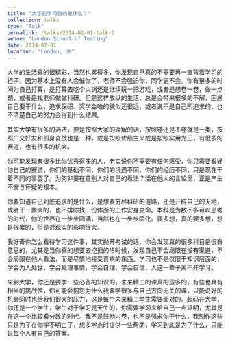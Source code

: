 ```yaml
---
title: "大学的学习目的是什么？"
collection: talks
type: "Talk"
permalink: /talks/2014-02-01-talk-2
venue: "London School of Testing"
date: 2014-02-01
location: "London, UK"
---
```


大学的生活真的很精彩，当然也累得多，你发现自己真的不需要再一直背着学习的担子，因为基本上没有人会催你了，老师不会强迫你，同学更不会。你有更多的时间为自己打算，是打算去吃个火锅还是继续玩一把游戏，或者是想卷一卷，做一点题，或者是找老师做做科研。但是这样放纵的生活，总是会带来很多的不解，困惑自己要干什么，追求保研、奖学金啥的貌似还很远，或者说不是自己所追求的，也不清楚自己的努力会得到什么结果。

其实大学有很多的活法，要是按照大家的理解的话，按照卷还是不卷就是一类，按照广交好友和孤身奋战也是一种，或是按照优绩主义或是按照实用为王，有很多的赛道，也有很多的机会。

你可能发现有很多比你优秀得多的人，老实说你不需要有任何感受，你只需要看好你自己的赛道，你们的基础不同，你们的境遇不同，你们的经历不同，只是现在干着不同的事罢了。为何非要在意别人对自己的看法？活在他人的言论里，正是产生不安与怀疑的根本。

你要知道自己到底追求的是什么，是想要穷尽科研的道路，还是开辟自己的天地，或者干一票大的，也不排除找一份体面的工作安身立命。本科是为数不多可以思考的时代，你的世界在一步步圆满，当然也在一步步固化。要多想，真的要多想，想是很累的，但是对现实的影响很大。

我好奇你怎么看待学习这件事，其实抛开考试的话，你会发现真的很多科目是很有意思的，尤其是当你真的想要去挖掘的啥时候，发现自己不会局限在没有渠道，不会局限在他人看法，而是尽情地接受喜欢的东西。学习也不是仅限于知识层面的，学会为人处世，学会处理事情，学会自理，学会自信，人这一辈子离不开学习。

来到大学，你还是要学一些必备的知识的，未来精工的课真的蛮多的，有些也具有相当的挑战性，你可能会抱怨为什么我要学很多与自己方向无关的课，只能说好的机会同时也给我们很大的压力，这是每个未来精工学生需要面对的。起码在大学，你还是一个学生，学生对于学习是天生的，你需要学习来给自己一点证明，尤其是在这一个比较看分数的时代。我不是鼓励内卷，也不是强求你干什么，我制作这些只是为了在你学不明白了，想多学点时提供一些帮助，学习到底是为了什么，只能说每个人有自己的答案。
